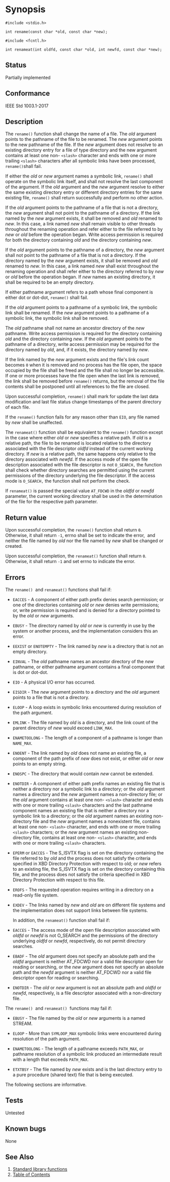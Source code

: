 # Synopsis

`#include <stdio.h>`

`int rename(const char *old, const char *new);`

`#include <fcntl.h>`

`int renameat(int oldfd, const char *old, int newfd, const char *new);`

## Status

Partially implemented

## Conformance

IEEE Std 1003.1-2017

## Description

The `rename()` function shall change the name of a file. The _old_ argument points to the pathname of the file to be
renamed. The _new_ argument points to the new pathname of the file. If the _new_ argument does not resolve to an
existing directory entry for a file of type directory and the new argument contains at least one non- `<slash>`
character and ends with one or more trailing ``<slash>`` characters after all symbolic links have been processed,
`rename()`shall fail.

If either the _old_ or _new_ argument names a symbolic link, `rename()` shall operate on the symbolic link itself,
and shall not resolve the last component of the argument. If the _old_ argument and the _new_ argument resolve to
either the same existing directory entry or different directory entries for the same existing file, `rename()`
shall return successfully and perform no other action.

If the _old_ argument points to the pathname of a file that is not a directory, the _new_ argument shall not point
to the pathname of a directory. If the link named by the _new_ argument exists, it shall be removed and _old_ renamed
to _new_. In this case, a link named _new_ shall remain visible to other threads throughout the renaming operation and
refer either to the file referred to by _new_ or _old_ before the operation began. Write access permission is required
for both the directory containing _old_ and the directory containing _new_.

If the _old_ argument points to the pathname of a directory, the _new_ argument shall not point to the pathname of a
file that is not a directory. If the directory named by the _new_ argument exists, it shall be removed and _old_ renamed
to _new_. In this case, a link named _new_ shall exist throughout the renaming operation and shall refer either to the
directory referred to by _new_ or _old_ before the operation began. If _new_ names an existing directory, it shall be
required to be an empty directory.

If either pathname argument refers to a path whose final component is either dot or dot-dot, `rename()` shall fail.

If the _old_ argument points to a pathname of a symbolic link, the symbolic link shall be renamed. If the _new_ argument
points to a pathname of a symbolic link, the symbolic link shall be removed.

The _old_ pathname shall not name an ancestor directory of the _new_ pathname. Write access permission is required for
the directory containing _old_ and the directory containing _new_. If the _old_ argument points to the pathname of a
directory, write access permission may be required for the directory named by _old_, and, if it exists, the directory
named by _new_.

If the link named by the _new_ argument exists and the file's link count becomes `0` when it is removed and no process
has the file open, the space occupied by the file shall be freed and the file shall no longer be accessible. If one or
more processes have the file open when the last link is removed, the link shall be removed before `rename()` returns,
but the removal of the file contents shall be postponed until all references to the file are closed.

Upon successful completion, `rename()` shall mark for update the last data modification and last file status change
timestamps of the parent directory of each file.

If the `rename()` function fails for any reason other than `EIO`, any file named by _new_ shall be unaffected.

The `renameat()` function shall be equivalent to the `rename()` function except in the case where either _old_ or _new_
specifies a relative path. If _old_ is a relative path, the file to be renamed is located relative to the directory
associated with the file descriptor _oldfd_ instead of the current working directory. If _new_ is a relative path, the
same happens only relative to the directory associated with _newfd_. If the access mode of the open file description
associated with the file descriptor is not `O_SEARCH,` the function shall check whether directory searches are permitted
using the current permissions of the directory underlying the file descriptor. If the access mode is `O_SEARCH,` the
function shall not perform the check.

If `renameat()` is passed the special value `AT_FDCWD` in the _oldfd_ or _newfd_ parameter, the current working
directory shall be used in the determination of the file for the respective path parameter.

## Return value

Upon successful completion, the `rename()` function shall return `0`. Otherwise, it shall return `-1`,   errno shall be
set to indicate the error,   and neither the file named by _old_ nor the file named by _new_ shall be changed or
created.

Upon successful completion, the `renameat()` function shall return `0`. Otherwise, it shall return `-1` and set errno to
indicate the error.

## Errors

The `rename()`    and `renameat()` functions shall fail if:

* `EACCES` -   A component of either path prefix denies search permission; or one of the directories containing _old_
 or _new_ denies write permissions; or, write permission is required and is denied for a directory pointed to by the
 _old_ or _new_ arguments.

* `EBUSY` -  The directory named by _old_ or _new_ is currently in use by the system or another process, and the
 implementation considers this an error.

* `EEXIST` or `ENOTEMPTY` - The link named by _new_ is a directory that is not an empty directory.

* `EINVAL` -  The _old_ pathname names an ancestor directory of the _new_ pathname, or either pathname argument
 contains a final component that is dot or dot-dot.

* `EIO` -   A physical I/O error has occurred.

* `EISDIR` -  The _new_ argument points to a directory and the _old_ argument points to a file that is not a directory.

* `ELOOP` -   A loop exists in symbolic links encountered during resolution of the path argument.

* `EMLINK` -  The file named by _old_ is a directory, and the link count of the parent directory of _new_ would exceed
 `LINK_MAX`.

* `ENAMETOOLONG` -  The length of a component of a pathname is longer than `NAME_MAX`.

* `ENOENT` -  The link named by _old_ does not name an existing file, a component of the path prefix of _new_ does not
 exist, or either _old_ or _new_ points to an empty string.

* `ENOSPC` -  The directory that would contain _new_ cannot be extended.

* `ENOTDIR` -   A component of either path prefix names an existing file that is neither a directory nor a symbolic
 link to a directory; or the _old_ argument names a directory and the _new_ argument names a non-directory file; or the
 _old_ argument contains at least one non- `<slash>` character and ends with one or more trailing `<slash>` characters
 and the last pathname component names an existing file that is neither a directory nor a symbolic link to a directory;
 or the _old_ argument names an existing non-directory file and the _new_ argument names a nonexistent file, contains at
 least one non- `<slash>` character, and ends with one or more trailing `<slash>` characters; or the _new_ argument
 names an existing non-directory file, contains at least one non- `<slash>` character, and ends with one or more
 trailing `<slash>` characters.  

* `EPERM` or `EACCES` - The S_ISVTX flag is set on the directory containing the file referred to by _old_ and the
 process does not satisfy the criteria specified in XBD Directory Protection with respect to old; or _new_ refers to
 an existing file, the S_ISVTX flag is set on the directory containing this file, and the process does not satisfy the
 criteria specified in XBD Directory Protection with respect to this file.

* `EROFS` -  The requested operation requires writing in a directory on a read-only file system.

* `EXDEV` -  The links named by _new_ and _old_ are on different file systems and the implementation does not support
 links between file systems.

  In addition, the `renameat()` function shall fail if:

* `EACCES` - The access mode of the open file description associated with _oldfd_ or _newfd_ is not O_SEARCH and the
 permissions of the directory underlying _oldfd_ or _newfd_, respectively, do not permit directory searches.

* `EBADF` - The _old_ argument does not specify an absolute path and the _oldfd_ argument is neither AT_FDCWD nor a
 valid file descriptor open for reading or searching, or the _new_ argument does not specify an absolute path and the
 _newfd_ argument is neither AT_FDCWD nor a valid file descriptor open for reading or searching.

* `ENOTDIR` - The _old_ or _new_ argument is not an absolute path and _oldfd_ or _newfd_, respectively, is a file
 descriptor associated with a non-directory file.

The `rename()`    and `renameat()`
 functions may fail if:

* `EBUSY` - The file named by the _old_ or _new_ arguments is a named STREAM.

* `ELOOP` -  More than `SYMLOOP_MAX` symbolic links were encountered during resolution of the path argument.

* `ENAMETOOLONG` -  The length of a pathname exceeds `PATH_MAX`, or pathname resolution of a symbolic link produced an
 intermediate result with a length that exceeds `PATH_MAX`.

* `ETXTBSY` -  The file named by _new_ exists and is the last directory entry to a pure procedure (shared text) file
 that is being executed.

The following sections are informative.

## Tests

Untested

## Known bugs

None

## See Also

1. [Standard library functions](../README.md)
2. [Table of Contents](../../../README.md)
